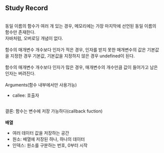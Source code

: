 ## Study Record
\
동일 이름의 함수가 여러 개 있는 경우, 메모리에는 가장 마지막에 선언된 동일 이름의 함수만 존재한다.  
자바처럼, 오버로딩 개념이 없다.  
\
함수의 매개변수 개수보다 인자가 적은 경우, 인자를 받지 못한 매개변수의 값은 기본값을 지정한 경우 기본값, 기본값을 지정하지 않은 경우 undefined이 된다.  
\
함수의 매개변수 개수보다 인자가 많은 경우, 매개변수의 개수만큼 값이 들어가고 남은 인자는 버려진다.  
\
Arguments(함수 내부에서만 사용가능)
- callee: 호출자

\
결론: 함수는 변수에 저장 가능하다(callback fuction)  
\
**배열**
- 여러 데이터 값을 저장하는 공간
- 원소: 배열에 저장된 하나, 하나의 데이터
- 인덱스: 원소를 구분하는 번호, 0부터 시작
